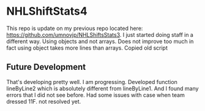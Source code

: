 # NHLShiftStats4
This repo is update on my previous repo located here: https://github.com/umnovjp/NHLShiftsStats3. I just started doing staff in a different way. Using objects and not arrays. Does not improve too much in fact using object takes more lines than arrays. Copied old script
## Future Development
That's developing pretty well. I am progressing. Developed function lineByLine2 which is absolutely different from lineByLine1. And I found many errors that I did not see before. Had some issues with case when team dressed 11F. not resolved yet. 